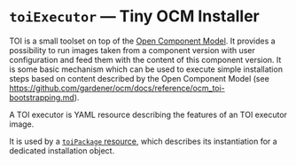 # `toiExecutor` &#8212; Tiny OCM Installer

TOI is a small toolset on top of the [Open Component Model](../../../README.md). 
It provides
a possibility to run images taken from a component version with user
configuration and feed them with the content of this component version.
It is some basic mechanism which can be used to execute simple installation
steps based on content described by the Open Component Model
(see https://github.com/gardener/ocm/docs/reference/ocm_toi-bootstrapping.md).

A TOI executor is YAML resource describing the features of an
TOI executor image.

It is used by a [`toiPackage` resource](toiPackage.md), which
describes its instantiation for a dedicated installation object.
